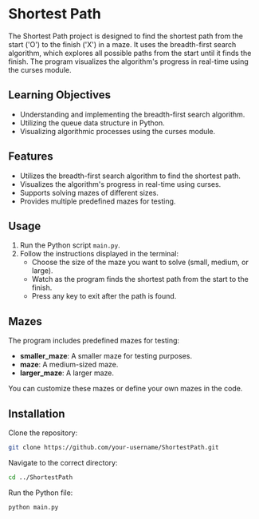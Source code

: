 # Shortest Path

The Shortest Path project is designed to find the shortest path from the start ('O') to the finish ('X') in a maze. It uses the breadth-first search algorithm, which explores all possible paths from the start until it finds the finish. The program visualizes the algorithm's progress in real-time using the curses module.

## Learning Objectives

- Understanding and implementing the breadth-first search algorithm.
- Utilizing the queue data structure in Python.
- Visualizing algorithmic processes using the curses module.

## Features

- Utilizes the breadth-first search algorithm to find the shortest path.
- Visualizes the algorithm's progress in real-time using curses.
- Supports solving mazes of different sizes.
- Provides multiple predefined mazes for testing.

## Usage

1. Run the Python script `main.py`.
2. Follow the instructions displayed in the terminal:
   - Choose the size of the maze you want to solve (small, medium, or large).
   - Watch as the program finds the shortest path from the start to the finish.
   - Press any key to exit after the path is found.

## Mazes

The program includes predefined mazes for testing:

- **smaller_maze**: A smaller maze for testing purposes.
- **maze**: A medium-sized maze.
- **larger_maze**: A larger maze.

You can customize these mazes or define your own mazes in the code.

## Installation

Clone the repository:
   ```bash
   git clone https://github.com/your-username/ShortestPath.git
   ```
Navigate to the correct directory:
   ```bash
   cd ../ShortestPath
   ```
Run the Python file:
   ```bash
   python main.py
   ```
